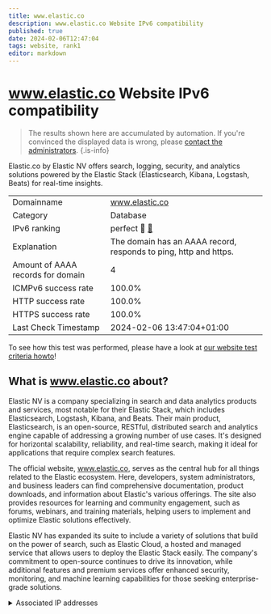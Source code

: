 ```yaml
---
title: www.elastic.co
description: www.elastic.co Website IPv6 compatibility
published: true
date: 2024-02-06T12:47:04
tags: website, rank1
editor: markdown
---
```


# www.elastic.co Website IPv6 compatibility

> The results shown here are accumulated by automation. If you're convinced the displayed data is wrong, please [contact the administrators](/howto/chat). 
{.is-info}

Elastic.co by Elastic NV offers search, logging, security, and analytics solutions powered by the Elastic Stack (Elasticsearch, Kibana, Logstash, Beats) for real-time insights.


|   |   |
| - | - |
| Domainname | www.elastic.co
| Category | Database |
| IPv6 ranking | perfect :1st_place_medal: [🔗](/howto/ranking) |
| Explanation | The domain has an AAAA record, responds to ping, http and https. |
| Amount of AAAA records for domain | 4 |
| ICMPv6 success rate | 100.0%|
| HTTP success rate | 100.0% |
| HTTPS success rate | 100.0% |
| Last Check Timestamp | 2024-02-06 13:47:04+01:00 |

To see how this test was performed, please have a look at [our website test criteria howto](/howto/testcriteria/website)!


## What is www.elastic.co about?
Elastic NV is a company specializing in search and data analytics products and services, most notable for their Elastic Stack, which includes Elasticsearch, Logstash, Kibana, and Beats. Their main product, Elasticsearch, is an open-source, RESTful, distributed search and analytics engine capable of addressing a growing number of use cases. It's designed for horizontal scalability, reliability, and real-time search, making it ideal for applications that require complex search features.

The official website, www.elastic.co, serves as the central hub for all things related to the Elastic ecosystem. Here, developers, system administrators, and business leaders can find comprehensive documentation, product downloads, and information about Elastic's various offerings. The site also provides resources for learning and community engagement, such as forums, webinars, and training materials, helping users to implement and optimize Elastic solutions effectively.

Elastic NV has expanded its suite to include a variety of solutions that build on the power of search, such as Elastic Cloud, a hosted and managed service that allows users to deploy the Elastic Stack easily. The company's commitment to open-source continues to drive its innovation, while additional features and premium services offer enhanced security, monitoring, and machine learning capabilities for those seeking enterprise-grade solutions.



<details>
<summary>Associated IP addresses</summary>

2a04:4e42:200::729

2a04:4e42:400::729

2a04:4e42:600::729

2a04:4e42::729

</details>
